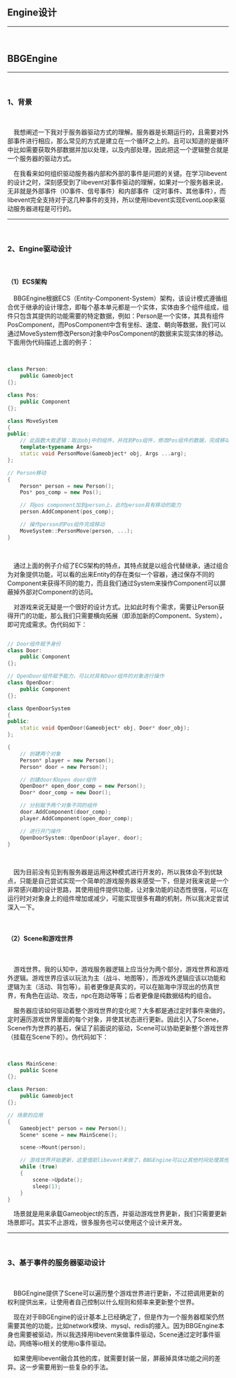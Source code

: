 ## Engine设计

---
<br>

## BBGEngine
---
<br>

### 1、背景
<br>

&emsp;我想阐述一下我对于服务器驱动方式的理解。服务器是长期运行的，且需要对外部事件进行相应，那么常见的方式是建立在一个循环之上的。且可以知道的是循环中比如需要获取外部数据并加以处理，以及内部处理，因此把这一个逻辑整合就是一个服务器的驱动方式。


&emsp;在我看来如何组织驱动服务器内部和外部的事件是问题的关键。在学习libevent的设计之时，深刻感受到了libevent对事件驱动的理解，如果对一个服务器来说，无非就是外部事件（IO事件、信号事件）和内部事件（定时事件、其他事件），而libevent完全支持对于这几种事件的支持，所以使用libevent实现EventLoop来驱动服务器进程是可行的。

---
<br>

### 2、Engine驱动设计
<br>

#### （1）ECS架构
&emsp;BBGEngine根据ECS（Entity-Component-System）架构，该设计模式遵循组合优于继承的设计理念，即每个基本单元都是一个实体，实体由多个组件组成，组件只包含其提供的功能需要的特定数据，例如：Person是一个实体，其具有组件PosComponent，而PosComponent中含有坐标、速度、朝向等数据，我们可以通过MoveSystem修改Person对象中PosComponent的数据来实现实体的移动。下面用伪代码描述上面的例子：

<br>

``` cpp
class Person:
    public Gameobject
{};

class Pos:
    public Component
{};

class MoveSystem
{
public:
    // 此函数大致逻辑：取出obj中的组件，并找到Pos组件，修改Pos组件的数据，完成移动
    template<typename Args>
    static void PersonMove(Gameobject* obj, Args ...arg);
};

// Person移动
{
    Person* person = new Person();
    Pos* pos_comp = new Pos();

    // 将pos component加到person上，此时person具有移动的能力
    person.AddComponent(pos_comp);

    // 操作person的Pos组件完成移动
    MoveSystem::PersonMove(person, ...);
}


```
<br>

&emsp;通过上面的例子介绍了ECS架构的特点，其特点就是以组合代替继承，通过组合为对象提供功能，可以看的出来Entity的存在类似一个容器，通过保存不同的Component来获得不同的能力，而且我们通过System来操作Component可以屏蔽掉外部对Component的访问。

&emsp;对游戏来说无疑是一个很好的设计方式。比如此时有个需求，需要让Person获得开门的功能，那么我们只需要横向拓展（即添加新的Component、System），即可完成需求。伪代码如下：

``` cpp

// Door组件赋予身份
class Door:
    public Component
{};

// OpenDoor组件赋予能力，可以对具有Door组件的对象进行操作
class OpenDoor:
    public Component
{};

class OpenDoorSystem
{
public:
    static void OpenDoor(Gameobject* obj, Door* door_obj);
};

{
    // 创建两个对象
    Person* player = new Person();
    Person* door = new Person();

    // 创建door和open door组件
    OpenDoor* open_door_comp = new Person();
    Door* door_comp = new Door();

    // 分别赋予两个对象不同的组件
    door.AddComponent(door_comp);
    player.AddComponent(open_door_comp);

    // 进行开门操作
    OpenDoorSystem::OpenDoor(player, door);
}

```

<br>

&emsp;因为目前没有见到有服务器是运用这种模式进行开发的，所以我体会不到优缺点，只能是自己尝试实现一个简单的游戏服务器来感受一下，但是对我来说是一个非常感兴趣的设计思路，其使用组件提供功能，让对象功能的动态性很强，可以在运行时对对象身上的组件增加或减少，可能实现很多有趣的机制，所以我决定尝试深入一下。

<br>

#### （2）Scene和游戏世界
<br>

&emsp;游戏世界。我的认知中，游戏服务器逻辑上应当分为两个部分，游戏世界和游戏外逻辑。游戏世界应该以玩法为主（战斗、地图等），而游戏外逻辑应该以功能和逻辑为主（活动、背包等）。前者更像是真实的，可以在脑海中浮现出的仿真世界，有角色在运动、攻击，npc在跑动等等；后者更像是纯数据结构的组合。


&emsp;服务器应该如何驱动着整个游戏世界的变化呢？大多都是通过定时事件来做的，定时遍历游戏世界里面的每个对象，并使其状态进行更新。因此引入了Scene，Scene作为世界的基石，保证了前面说的驱动，Scene可以协助更新整个游戏世界（挂载在Scene下的）。伪代码如下：

<br>

``` cpp
class MainScene:
    public Scene
{};

class Person:
    public Gameobject
{};

// 场景的应用
{
    Gameobject* person = new Person();
    Scene* scene = new MainScene();

    scene->Mount(person);

    // 游戏世界开始更新，这里借助libevent来做了，BBGEngine可以让其他时间处理其他事件
    while (true)
    {
        scene->Update();
        sleep(1);
    }
}
```
&emsp;场景就是用来承载Gameobject的东西，并驱动游戏世界更新，我们只需要更新场景即可。其实不止游戏，很多服务也可以使用这个设计来开发。

---
<br>

### 3、基于事件的服务器驱动设计

<br>

&emsp;BBGEngine提供了Scene可以遍历整个游戏世界进行更新，不过把调用更新的权利提供出来，让使用者自己控制以什么规则和频率来更新整个世界。

&emsp;现在对于BBGEngine的设计基本上已经确定了，但是作为一个服务器框架仍然需要其他的功能，比如network模块、mysql、redis的接入。因为BBGEngine本身也需要被驱动，所以我选择用libevent来做事件驱动，Scene通过定时事件驱动，网络等io相关的使用io事件驱动。

&emsp;如果使用libevent融合其他的库，就需要封装一层，屏蔽掉具体功能之间的差异。这一步需要用到一些复杂的手法。